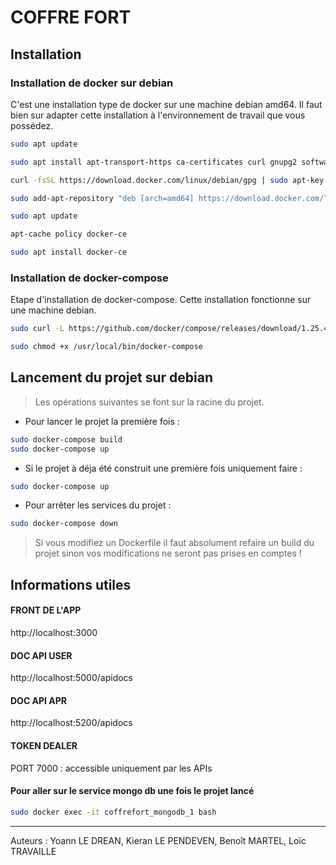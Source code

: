 # COFFRE FORT

## Installation 

### Installation de docker sur debian

C'est une installation type de docker sur une machine debian amd64.
Il faut bien sur adapter cette installation à l'environnement de travail que vous possédez.

```bash
sudo apt update

sudo apt install apt-transport-https ca-certificates curl gnupg2 software-properties-common

curl -fsSL https://download.docker.com/linux/debian/gpg | sudo apt-key add -

sudo add-apt-repository "deb [arch=amd64] https://download.docker.com/linux/debian $(lsb_release -cs) stable"

sudo apt update

apt-cache policy docker-ce

sudo apt install docker-ce
```

### Installation de docker-compose

Etape d'installation de docker-compose. Cette installation fonctionne sur une machine debian.

```bash
sudo curl -L https://github.com/docker/compose/releases/download/1.25.4/docker-compose-`uname -s`-`uname -m` -o /usr/local/bin/docker-compose

sudo chmod +x /usr/local/bin/docker-compose
```

## Lancement du projet sur debian

> Les opérations suivantes se font sur la racine du projet.

- Pour lancer le projet la première fois :
```bash
sudo docker-compose build
sudo docker-compose up
```

- Si le projet à déja été construit une première fois uniquement faire :
```bash
sudo docker-compose up
```

- Pour arrêter les services du projet :
```bash
sudo docker-compose down
```

> Si vous modifiez un Dockerfile il faut absolument refaire un build du projet sinon vos modifications ne seront pas prises en comptes !

## Informations utiles

#### FRONT DE L'APP
http://localhost:3000

#### DOC API USER 
http://localhost:5000/apidocs

#### DOC API APR
http://localhost:5200/apidocs

#### TOKEN DEALER
PORT 7000 : accessible uniquement par les APIs

#### Pour aller sur le service mongo db une fois le projet lancé
```bash
sudo docker exec -it coffrefort_mongodb_1 bash
```

---
Auteurs : Yoann LE DREAN, Kieran LE PENDEVEN, Benoît MARTEL, Loïc TRAVAILLE